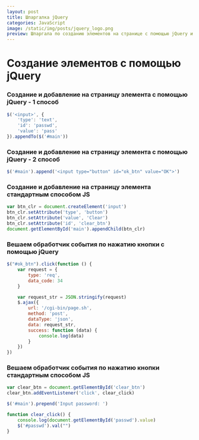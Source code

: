 ```yaml
---
layout: post
title: Шпаргалка jQuery  
categories: JavaScript
image: /static/img/posts/jquery_logo.png
preview: Шпаргала по созданию элементов на странице с помощью jQuery и JS
---
```

# Создание элементов с помощью jQuery

### Создание и добавление на страницу элемента  с помощью jQuery - 1 способ
```js
$('<input>', {
    'type': 'text',
    'id': 'passwd',
    'value': 'pass'
}).appendTo($('#main'))
```

### Создание и добавление на страницу элемента  с помощью jQuery - 2 способ
```js
$('#main').append('<input type="button" id="ok_btn" value="OK">')
```

### Создание и добавление на страницу элемента стандартным способом JS
```js
var btn_clr = document.createElement('input')
btn_clr.setAttribute('type', 'button')
btn_clr.setAttribute('value', 'Clear')
btn_clr.setAttribute('id', 'clear_btn')
document.getElementById('main').appendChild(btn_clr)
```

### Вешаем обработчик события по нажатию кнопки с помощью jQuery
```js
$("#ok_btn").click(function () {
    var request = {
        type: 'req',
        data_code: 34
    }

    var request_str = JSON.stringify(request)
    $.ajax({
        url: '/cgi-bin/page.sh',
        method: 'post',
        dataType: 'json',
        data: request_str,
        success: function (data) {
            console.log(data)
        }
    })
})
```

### Вешаем обработчик события по нажатию кнопки стандартным способом JS
```js
var clear_btn = document.getElementById('clear_btn')
clear_btn.addEventListener('click', clear_click)

$('#main').prepend('Input password: ')

function clear_click() {
    console.log(document.getElementById('passwd').value)
    $('#passwd').val("")
}
```